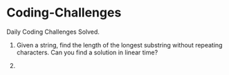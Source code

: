 # Coding-Challenges
Daily Coding Challenges Solved. 

1. Given a string, find the length of the longest substring without repeating characters.
   Can you find a solution in linear time?
  
2. 
